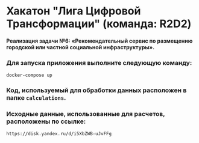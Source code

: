 # Хакатон "Лига Цифровой Трансформации" (команда: R2D2)

#### Реализация задачи №6: «‎Рекомендательный сервис по размещению городской или частной социальной инфраструктуры»‎.

### Для запуска приложения выполните следующую команду:

`docker-compose up`

### Код, используемый для обработки данных расположен в папке `calculations`.

### Исходные данные, использованные для расчетов, расположены по ссылке:

`https://disk.yandex.ru/d/i5XbZWB-uJvFFg`
